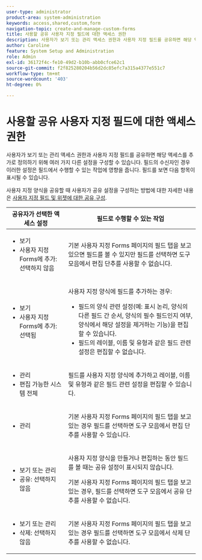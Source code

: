 ```yaml
---
user-type: administrator
product-area: system-administration
keywords: access,shared,custom,form
navigation-topic: create-and-manage-custom-forms
title: 사용할 공유 사용자 지정 필드에 대한 액세스 권한
description: 사용자가 보기 또는 관리 액세스 권한과 사용자 지정 필드를 공유하면 해당 액세스를 추가로 정의하기 위해 여러 가지 다른 설정을 구성할 수 있습니다. 필드의 수신자인 경우 이러한 설정은 필드에서 수행할 수 있는 작업에 영향을 줍니다. 필드를 보면 다음 항목이 표시될 수 있습니다.
author: Caroline
feature: System Setup and Administration
role: Admin
exl-id: 36172f4c-fe10-49d2-b10b-abb0cfce62c1
source-git-commit: f2f825280204b56d2dc85efc7a315a4377e551c7
workflow-type: tm+mt
source-wordcount: '403'
ht-degree: 0%

---
```


# 사용할 공유 사용자 지정 필드에 대한 액세스 권한

사용자가 보기 또는 관리 액세스 권한과 사용자 지정 필드를 공유하면 해당 액세스를 추가로 정의하기 위해 여러 가지 다른 설정을 구성할 수 있습니다. 필드의 수신자인 경우 이러한 설정은 필드에서 수행할 수 있는 작업에 영향을 줍니다. 필드를 보면 다음 항목이 표시될 수 있습니다.

사용자 지정 양식을 공유할 때 사용자가 공유 설정을 구성하는 방법에 대한 자세한 내용은 [사용자 지정 필드 및 위젯에 대한 공유 구성](../../../administration-and-setup/customize-workfront/create-manage-custom-forms/configure-sharing-for-a-custom-field.md).

<table style="table-layout:auto"> 
 <col> 
 <col> 
 <thead> 
  <tr> 
   <th>공유자가 선택한 액세스 설정</th> 
   <th>필드로 수행할 수 있는 작업</th> 
  </tr> 
 </thead> 
 <tbody> 
  <tr> 
   <td> 
    <ul> 
     <li>보기</li> 
     <li>사용자 지정 Forms에 추가: 선택하지 않음</li> 
    </ul> </td> 
   <td> <p>기본 사용자 지정 Forms 페이지의 필드 탭을 보고 있으면 필드를 볼 수 있지만 필드를 선택하면 도구 모음에서 편집 단추를 사용할 수 없습니다.</p> </td> 
  </tr> 
  <tr> 
   <td> 
    <ul> 
     <li>보기</li> 
     <li>사용자 지정 Forms에 추가: 선택됨</li> 
    </ul> </td> 
   <td> <p>사용자 지정 양식에 필드를 추가하는 경우:</p> 
    <ul> 
     <li>필드의 양식 관련 설정(예: 표시 논리, 양식의 다른 필드 간 순서, 양식의 필수 필드인지 여부, 양식에서 해당 설정을 제거하는 기능)을 편집할 수 있습니다.</li> 
     <li>필드의 레이블, 이름 및 유형과 같은 필드 관련 설정은 편집할 수 없습니다.</li> 
    </ul> </td> 
  </tr> 
  <tr> 
   <td> 
    <ul> 
     <li>관리</li> 
     <li>편집 가능한 시스템 전체</li> 
    </ul> </td> 
   <td>필드를 사용자 지정 양식에 추가하고 레이블, 이름 및 유형과 같은 필드 관련 설정을 편집할 수 있습니다.</td> 
  </tr> 
  <tr> 
   <td> 
    <ul> 
     <li>관리</li> 
    </ul> </td> 
   <td> <p>기본 사용자 지정 Forms 페이지의 필드 탭을 보고 있는 경우 필드를 선택하면 도구 모음에서 편집 단추를 사용할 수 있습니다.</p> </td> 
  </tr> 
  <tr> 
   <td> 
    <ul> 
     <li>보기 또는 관리</li> 
     <li>공유: 선택하지 않음</li> 
    </ul> </td> 
   <td> <p>사용자 지정 양식을 만들거나 편집하는 동안 필드를 볼 때는 공유 설정이 표시되지 않습니다.</p> <p>기본 사용자 지정 Forms 페이지의 필드 탭을 보고 있는 경우, 필드를 선택하면 도구 모음에서 공유 단추를 사용할 수 없습니다.</p> </td> 
  </tr> 
  <tr> 
   <td> 
    <ul> 
     <li>보기 또는 관리</li> 
     <li>삭제: 선택하지 않음</li> 
    </ul> </td> 
   <td> <p>기본 사용자 지정 Forms 페이지의 필드 탭을 보고 있는 경우 필드를 선택하면 도구 모음에서 삭제 단추를 사용할 수 없습니다.</p> </td> 
  </tr> 
 </tbody> 
</table>
